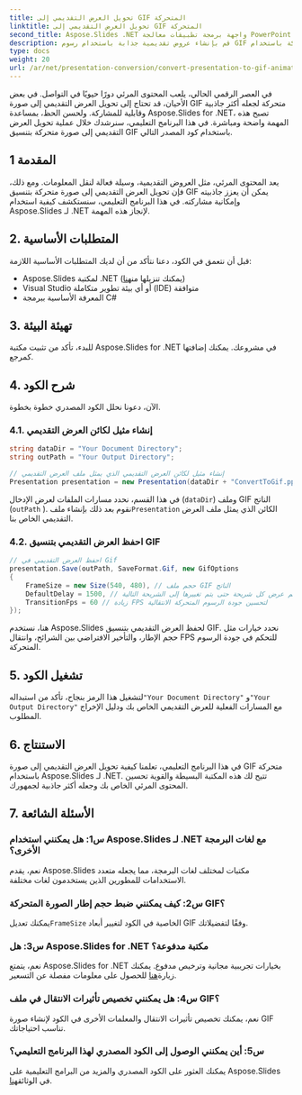 ```yaml
---
title: تحويل العرض التقديمي إلى GIF المتحركة
linktitle: تحويل العرض التقديمي إلى GIF المتحركة
second_title: Aspose.Slides .NET واجهة برمجة تطبيقات معالجة PowerPoint
description: قم بإنشاء عروض تقديمية جذابة باستخدام رسوم GIF المتحركة باستخدام Aspose.Slides لـ .NET. تحويل الشرائح الثابتة إلى تجارب بصرية ديناميكية.
type: docs
weight: 20
url: /ar/net/presentation-conversion/convert-presentation-to-gif-animation/
---
```


في العصر الرقمي الحالي، يلعب المحتوى المرئي دورًا حيويًا في التواصل. في بعض الأحيان، قد تحتاج إلى تحويل العرض التقديمي إلى صورة GIF متحركة لجعله أكثر جاذبية وقابلية للمشاركة. ولحسن الحظ، بمساعدة Aspose.Slides for .NET، تصبح هذه المهمة واضحة ومباشرة. في هذا البرنامج التعليمي، سنرشدك خلال عملية تحويل العرض التقديمي إلى صورة متحركة بتنسيق GIF باستخدام كود المصدر التالي.

## 1 المقدمة

يعد المحتوى المرئي، مثل العروض التقديمية، وسيلة فعالة لنقل المعلومات. ومع ذلك، فإن تحويل العرض التقديمي إلى صورة متحركة بتنسيق GIF يمكن أن يعزز جاذبيته وإمكانية مشاركته. في هذا البرنامج التعليمي، سنستكشف كيفية استخدام Aspose.Slides لـ .NET لإنجاز هذه المهمة.

## 2. المتطلبات الأساسية

قبل أن نتعمق في الكود، دعنا نتأكد من أن لديك المتطلبات الأساسية اللازمة:

-  Aspose.Slides لمكتبة .NET (يمكنك تنزيلها من[هنا](https://releases.aspose.com/slides/net/))
- Visual Studio أو أي بيئة تطوير متكاملة (IDE) متوافقة
- المعرفة الأساسية ببرمجة C#

## 3. تهيئة البيئة

للبدء، تأكد من تثبيت مكتبة Aspose.Slides for .NET في مشروعك. يمكنك إضافتها كمرجع.

## 4. شرح الكود

الآن، دعونا نحلل الكود المصدري خطوة بخطوة.

### 4.1. إنشاء مثيل لكائن العرض التقديمي

```csharp
string dataDir = "Your Document Directory";
string outPath = "Your Output Directory";

// إنشاء مثيل لكائن العرض التقديمي الذي يمثل ملف العرض التقديمي
Presentation presentation = new Presentation(dataDir + "ConvertToGif.pptx");
```

في هذا القسم، نحدد مسارات الملفات لعرض الإدخال (`dataDir`) وملف GIF الناتج (`outPath` ). نقوم بعد ذلك بإنشاء ملف`Presentation` الكائن الذي يمثل ملف العرض التقديمي الخاص بنا.

### 4.2. احفظ العرض التقديمي بتنسيق GIF

```csharp
// احفظ العرض التقديمي في Gif
presentation.Save(outPath, SaveFormat.Gif, new GifOptions
{
    FrameSize = new Size(540, 480), // حجم ملف GIF الناتج
    DefaultDelay = 1500, // كم من الوقت سيتم عرض كل شريحة حتى يتم تغييرها إلى الشريحة التالية
    TransitionFps = 60 // زيادة FPS لتحسين جودة الرسوم المتحركة الانتقالية
});
```

هنا، نستخدم Aspose.Slides لحفظ العرض التقديمي بتنسيق GIF. نحدد خيارات مثل حجم الإطار، والتأخير الافتراضي بين الشرائح، وانتقال FPS للتحكم في جودة الرسوم المتحركة.

## 5. تشغيل الكود

 لتشغيل هذا الرمز بنجاح، تأكد من استبداله`"Your Document Directory"` و`"Your Output Directory"` مع المسارات الفعلية للعرض التقديمي الخاص بك ودليل الإخراج المطلوب.

## 6. الاستنتاج

في هذا البرنامج التعليمي، تعلمنا كيفية تحويل العرض التقديمي إلى صورة GIF متحركة باستخدام Aspose.Slides لـ .NET. تتيح لك هذه المكتبة البسيطة والقوية تحسين المحتوى المرئي الخاص بك وجعله أكثر جاذبية لجمهورك.

## 7. الأسئلة الشائعة

### س1: هل يمكنني استخدام Aspose.Slides لـ .NET مع لغات البرمجة الأخرى؟
نعم، يقدم Aspose.Slides مكتبات لمختلف لغات البرمجة، مما يجعله متعدد الاستخدامات للمطورين الذين يستخدمون لغات مختلفة.

### س2: كيف يمكنني ضبط حجم إطار الصورة المتحركة GIF؟
 يمكنك تعديل`FrameSize` الخاصية في الكود لتغيير أبعاد GIF وفقًا لتفضيلاتك.

### س3: هل Aspose.Slides for .NET مكتبة مدفوعة؟
 نعم، يتمتع Aspose.Slides for .NET بخيارات تجريبية مجانية وترخيص مدفوع. يمكنك زيارة[هنا](https://reference.aspose.com/slides/net/) للحصول على معلومات مفصلة عن التسعير.

### س4: هل يمكنني تخصيص تأثيرات الانتقال في ملف GIF؟
نعم، يمكنك تخصيص تأثيرات الانتقال والمعلمات الأخرى في الكود لإنشاء صورة GIF تناسب احتياجاتك.

### س5: أين يمكنني الوصول إلى الكود المصدري لهذا البرنامج التعليمي؟
 يمكنك العثور على الكود المصدري والمزيد من البرامج التعليمية على Aspose.Slides في الوثائق[هنا](https://reference.aspose.com/slides/net/).